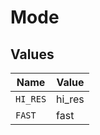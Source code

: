 # Mode


## Values

| Name     | Value    |
| -------- | -------- |
| `HI_RES` | hi_res   |
| `FAST`   | fast     |